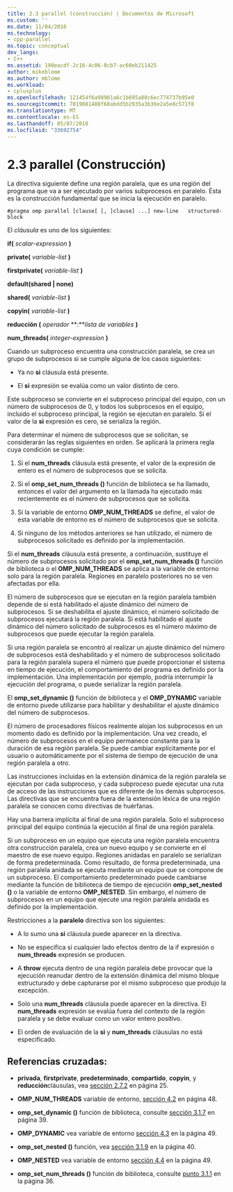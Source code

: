 ```yaml
---
title: 2.3 parallel (construcción) | Documentos de Microsoft
ms.custom: ''
ms.date: 11/04/2016
ms.technology:
- cpp-parallel
ms.topic: conceptual
dev_langs:
- C++
ms.assetid: 190eacdf-2c16-4c06-8cb7-ac60eb211425
author: mikeblome
ms.author: mblome
ms.workload:
- cplusplus
ms.openlocfilehash: 121454f6a98901a6c1b695a80c6ec774737b95e0
ms.sourcegitcommit: 7019081488f68abdd5b2935a3b36e2a5e8c571f8
ms.translationtype: MT
ms.contentlocale: es-ES
ms.lasthandoff: 05/07/2018
ms.locfileid: "33692754"
---
```

# <a name="23-parallel-construct"></a>2.3 parallel (Construcción)
La directiva siguiente define una región paralela, que es una región del programa que va a ser ejecutado por varios subprocesos en paralelo. Ésta es la construcción fundamental que se inicia la ejecución en paralelo.  
  
```  
#pragma omp parallel [clause[ [, ]clause] ...] new-line   structured-block  
```  
  
 El *cláusula* es uno de los siguientes:  
  
 **if(** *scalar-expression* **)**  
  
 **private(** *variable-list* **)**  
  
 **firstprivate(** *variable-list* **)**  
  
 **default(shared &#124; none)**  
  
 **shared(** *variable-list* **)**  
  
 **copyin(** *variable-list* **)**  
  
 **reducción (** *operador* **:***lista de variables* **)**   
  
 **num_threads(** *integer-expression* **)**  
  
 Cuando un subproceso encuentra una construcción paralela, se crea un grupo de subprocesos si se cumple alguna de los casos siguientes:  
  
-   Ya no **si** cláusula está presente.  
  
-   El **si** expresión se evalúa como un valor distinto de cero.  
  
 Este subproceso se convierte en el subproceso principal del equipo, con un número de subprocesos de 0, y todos los subprocesos en el equipo, incluido el subproceso principal, la región se ejecutan en paralelo. Si el valor de la **si** expresión es cero, se serializa la región.  
  
 Para determinar el número de subprocesos que se solicitan, se considerarán las reglas siguientes en orden. Se aplicará la primera regla cuya condición se cumple:  
  
1.  Si el **num_threads** cláusula está presente, el valor de la expresión de entero es el número de subprocesos que se solicita.  
  
2.  Si el **omp_set_num_threads ()** función de biblioteca se ha llamado, entonces el valor del argumento en la llamada ha ejecutado más recientemente es el número de subprocesos que se solicita.  
  
3.  Si la variable de entorno **OMP_NUM_THREADS** se define, el valor de esta variable de entorno es el número de subprocesos que se solicita.  
  
4.  Si ninguno de los métodos anteriores se han utilizado, el número de subprocesos solicitado es definido por la implementación.  
  
 Si el **num_threads** cláusula está presente, a continuación, sustituye el número de subprocesos solicitado por el **omp_set_num_threads ()** función de biblioteca o el **OMP_NUM_THREADS** se aplica a la variable de entorno solo para la región paralela. Regiones en paralelo posteriores no se ven afectadas por ella.  
  
 El número de subprocesos que se ejecutan en la región paralela también depende de si está habilitado el ajuste dinámico del número de subprocesos. Si se deshabilita el ajuste dinámico, el número solicitado de subprocesos ejecutará la región paralela. Si está habilitado el ajuste dinámico del número solicitado de subprocesos es el número máximo de subprocesos que puede ejecutar la región paralela.  
  
 Si una región paralela se encontró al realizar un ajuste dinámico del número de subprocesos está deshabilitado y el número de subprocesos solicitado para la región paralela supera el número que puede proporcionar el sistema en tiempo de ejecución, el comportamiento del programa es definido por la implementación. Una implementación por ejemplo, podría interrumpir la ejecución del programa, o puede serializar la región paralela.  
  
 El **omp_set_dynamic ()** función de biblioteca y el **OMP_DYNAMIC** variable de entorno puede utilizarse para habilitar y deshabilitar el ajuste dinámico del número de subprocesos.  
  
 El número de procesadores físicos realmente alojan los subprocesos en un momento dado es definido por la implementación. Una vez creado, el número de subprocesos en el equipo permanece constante para la duración de esa región paralela. Se puede cambiar explícitamente por el usuario o automáticamente por el sistema de tiempo de ejecución de una región paralela a otro.  
  
 Las instrucciones incluidas en la extensión dinámica de la región paralela se ejecutan por cada subproceso, y cada subproceso puede ejecutar una ruta de acceso de las instrucciones que es diferente de los demás subprocesos. Las directivas que se encuentra fuera de la extensión léxica de una región paralela se conocen como directivas de huérfanas.  
  
 Hay una barrera implícita al final de una región paralela. Solo el subproceso principal del equipo continúa la ejecución al final de una región paralela.  
  
 Si un subproceso en un equipo que ejecuta una región paralela encuentra otra construcción paralela, crea un nuevo equipo y se convierte en el maestro de ese nuevo equipo. Regiones anidadas en paralelo se serializan de forma predeterminada. Como resultado, de forma predeterminada, una región paralela anidada se ejecuta mediante un equipo que se compone de un subproceso. El comportamiento predeterminado puede cambiarse mediante la función de biblioteca de tiempo de ejecución **omp_set_nested ()** o la variable de entorno **OMP_NESTED**. Sin embargo, el número de subprocesos en un equipo que ejecute una región paralela anidada es definido por la implementación.  
  
 Restricciones a la **paralelo** directiva son los siguientes:  
  
-   A lo sumo una **si** cláusula puede aparecer en la directiva.  
  
-   No se especifica si cualquier lado efectos dentro de la if expresión o **num_threads** expresión se producen.  
  
-   A **throw** ejecuta dentro de una región paralela debe provocar que la ejecución reanudar dentro de la extensión dinámica del mismo bloque estructurado y debe capturarse por el mismo subproceso que produjo la excepción.  
  
-   Solo una **num_threads** cláusula puede aparecer en la directiva. El **num_threads** expresión se evalúa fuera del contexto de la región paralela y se debe evaluar como un valor entero positivo.  
  
-   El orden de evaluación de la **si** y **num_threads** cláusulas no está especificado.  
  
## <a name="cross-references"></a>Referencias cruzadas:  
  
-   **privada**, **firstprivate**, **predeterminado**, **compartido**, **copyin**, y **reducción**cláusulas, vea [sección 2.7.2](../../parallel/openmp/2-7-2-data-sharing-attribute-clauses.md) en página 25.  
  
-   **OMP_NUM_THREADS** variable de entorno, [sección 4.2](../../parallel/openmp/4-2-omp-num-threads.md) en página 48.  
  
-   **omp_set_dynamic ()** función de biblioteca, consulte [sección 3.1.7](../../parallel/openmp/3-1-7-omp-set-dynamic-function.md) en página 39.  
  
-   **OMP_DYNAMIC** vea variable de entorno [sección 4.3](../../parallel/openmp/4-3-omp-dynamic.md) en la página 49.  
  
-   **omp_set_nested ()** función, vea [sección 3.1.9](../../parallel/openmp/3-1-9-omp-set-nested-function.md) en la página 40.  
  
-   **OMP_NESTED** vea variable de entorno [sección 4.4](../../parallel/openmp/4-4-omp-nested.md) en la página 49.  
  
-   **omp_set_num_threads ()** función de biblioteca, consulte [punto 3.1.1](../../parallel/openmp/3-1-1-omp-set-num-threads-function.md) en la página 36.